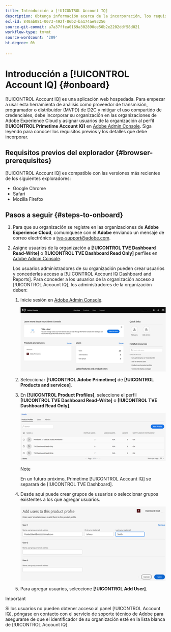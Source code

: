 ```yaml
---
title: Introducción a [!UICONTROL Account IQ]
description: Obtenga información acerca de la incorporación, los requisitos previos y cómo empezar a usar [!UICONTROL Account IQ].
exl-id: 840ab081-0073-492f-86b2-ba174ae93256
source-git-commit: a7a37ffea0169a302890ee50b2e2202ddf58d021
workflow-type: tm+mt
source-wordcount: '209'
ht-degree: 0%

---
```


# Introducción a [!UICONTROL Account IQ] {#onboard}

[!UICONTROL Account IQ] es una aplicación web hospedada. Para empezar a usar esta herramienta de análisis como proveedor de transmisión, programador o distribuidor (MVPD) de D2C y mitigar el uso compartido de credenciales, debe incorporar su organización en las organizaciones de Adobe Experience Cloud y asignar usuarios de la organización al perfil **[!UICONTROL Primetime Account IQ]** en [Adobe Admin Console](https://adminconsole.adobe.com/). Siga leyendo para conocer los requisitos previos y los detalles que debe incorporar.

## Requisitos previos del explorador {#browser-prerequisites}

[!UICONTROL Account IQ] es compatible con las versiones más recientes de los siguientes exploradores:

* Google Chrome
* Safari
* Mozilla Firefox

## Pasos a seguir {#steps-to-onboard}

1. Para que su organización se registre en las organizaciones de **Adobe Experience Cloud**, comuníquese con el **Adobe** enviando un mensaje de correo electrónico a tve-support@adobe.com.

1. Asigne usuarios de la organización a **[!UICONTROL TVE Dashboard Read-Write]** o **[!UICONTROL TVE Dashboard Read Only]** perfiles en [Adobe Admin Console](https://adminconsole.adobe.com/).

   Los usuarios administradores de su organización pueden crear usuarios y concederles acceso a [!UICONTROL Account IQ Dashboard and Reports]. Para conceder a los usuarios de la organización acceso a [!UICONTROL Account IQ], los administradores de la organización deben:

   1. Inicie sesión en [Adobe Admin Console](https://adminconsole.adobe.com/).


      ![](assets/admin-console.png)

   1. Seleccionar **[!UICONTROL Adobe Primetime]** de **[!UICONTROL Products and services]**.

   1. En **[!UICONTROL Product Profiles]**, seleccione el perfil **[!UICONTROL TVE Dashboard Read-Write]** o **[!UICONTROL TVE Dashboard Read Only]**.

      ![](assets/product-profiles.png)

      >[!NOTE]
      >
      >En un futuro próximo, Primetime [!UICONTROL Account IQ] se separará de [!UICONTROL TVE Dashboard].

   1. Desde aquí puede crear grupos de usuarios o seleccionar grupos existentes a los que agregar usuarios.

      ![](assets/add-users-2profile.png)

   1. Para agregar usuarios, seleccione **[!UICONTROL Add User]**.

>[!IMPORTANT]
>
>Si los usuarios no pueden obtener acceso al panel [!UICONTROL Account IQ], póngase en contacto con el servicio de soporte técnico de Adobe para asegurarse de que el identificador de su organización esté en la lista blanca de [!UICONTROL Account IQ].
